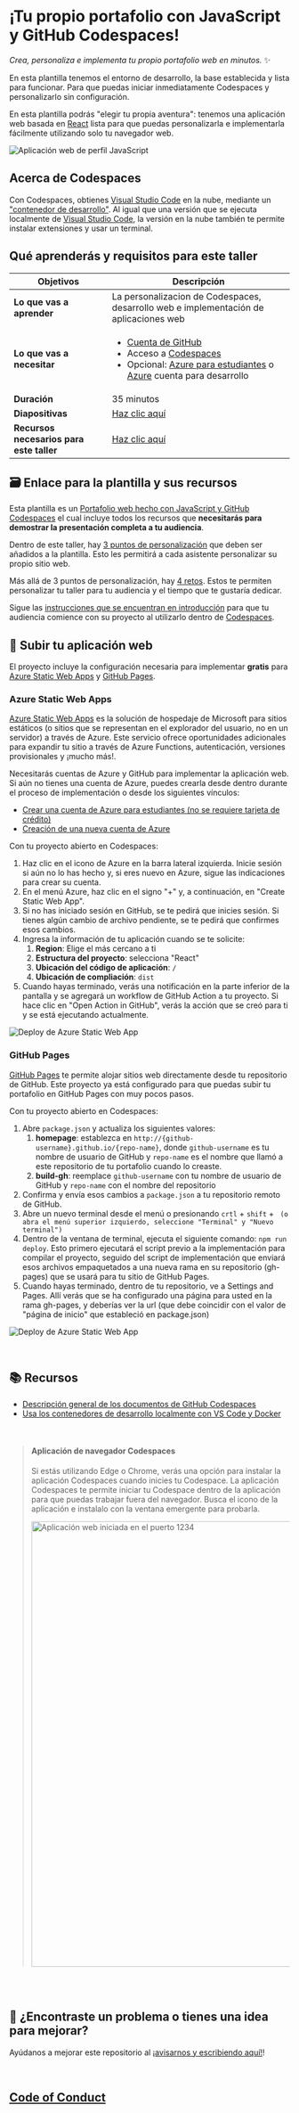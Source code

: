 # ¡Tu propio portafolio con JavaScript y GitHub Codespaces!

_Crea, personaliza e implementa tu propio portafolio web en minutos._  ✨

En esta plantilla tenemos el entorno de desarrollo, la base establecida y lista para funcionar. Para que puedas iniciar inmediatamente Codespaces y personalizarlo sin configuración.

En esta plantilla podrás "elegir tu propia aventura": tenemos una aplicación web basada en [React](https://reactjs.org/) lista para que puedas personalizarla e implementarla fácilmente utilizando solo tu navegador web.


![Aplicación web de perfil JavaScript](../../images/js-portfolio-site.gif "Aplicación web de perfil JavaScript")

## Acerca de Codespaces

Con Codespaces, obtienes [Visual Studio Code](https://visualstudio.microsoft.com/?WT.mc_id=academic-80067-sagibbon) en la nube, mediante un ["contenedor de desarrollo"](https://containers.dev/). Al igual que una versión que se ejecuta localmente de [Visual Studio Code](https://visualstudio.microsoft.com/?WT.mc_id=academic-80067-sagibbon), la versión en la nube también te permite instalar extensiones y usar un terminal.

## Qué aprenderás y requisitos para este taller

| **Objetivos**              | Descripción                                    |
| ----------------------------- | --------------------------------------------------------------------- |
| **Lo que vas a aprender**       | La personalizacion de Codespaces, desarrollo web e implementación de aplicaciones web     |
| **Lo que vas a necesitar**          | <ul><li>[Cuenta de GitHub](https://github.com)</li><li>Acceso a [Codespaces](https://github.com/features/codespaces)</li><li> Opcional: [Azure para estudiantes](https://azure.microsoft.com/free/students/?WT.mc_id=academic-80067-sagibbon) o [Azure](https://azure.microsoft.com/free/search/?WT.mc_id=academic-80067-sagibbon) cuenta para desarrollo </li></ul> |
| **Duración**                  | 35 minutos                                                                |
| **Diapositivas**                  | [Haz clic aquí](./slides.pptx) |
| **Recursos necesarios para este taller** |  [Haz clic aquí](https://github.com/microsoft/codespaces-project-template-js) |


## 🗃️ Enlace para la plantilla y sus recursos

Esta plantilla es un [Portafolio web hecho con JavaScript y GitHub Codespaces](https://github.com/microsoft/codespaces-project-template-js) el cual incluye todos los recursos que **necesitarás para demostrar la presentación completa a tu audiencia**.

Dentro de este taller, hay [3 puntos de personalización](https://github.com/microsoft/codespaces-project-template-js#-customize-your-site-in-3-steps) que deben ser añadidos a la plantilla. Esto les permitirá a cada asistente personalizar su propio sitio web.

Más allá de 3 puntos de personalización, hay [4 retos](https://github.com/microsoft/codespaces-project-template-js#-challenges). Estos te permiten personalizar tu taller para tu audiencia y el tiempo que te gustaría dedicar.

Sigue las [instrucciones que se encuentran en introducción](https://github.com/microsoft/codespaces-project-template-js#-getting-started) para que tu audiencia comience con su proyecto al utilizarlo dentro de [Codespaces](https://github.com/features/codespaces).


## 🏃 Subir tu aplicación web

El proyecto incluye la configuración necesaria para implementar **gratis** para <a href="https://azure.microsoft.com/en-in/products/app-service/static/" target="_blank">Azure Static Web Apps</a> y <a href="https://pages.github.com/" target="_blank">GitHub Pages</a>. 

### Azure Static Web Apps

<a href="https://azure.microsoft.com/en-in/products/app-service/static/" target="_blank">Azure Static Web Apps</a> es la solución de hospedaje de Microsoft para sitios estáticos (o sitios que se representan en el explorador del usuario, no en un servidor) a través de Azure. Este servicio ofrece oportunidades adicionales para expandir tu sitio a través de Azure Functions, autenticación, versiones provisionales y ¡mucho más!.

Necesitarás cuentas de Azure y GitHub para implementar la aplicación web. Si aún no tienes una cuenta de Azure, puedes crearla desde dentro durante el proceso de implementación o desde los siguientes vínculos:

* [Crear una cuenta de Azure para estudiantes (no se requiere tarjeta de crédito)](https://azure.microsoft.com/free/students/)
* [Creación de una nueva cuenta de Azure](https://azure.microsoft.com/en-US/)

Con tu proyecto abierto en Codespaces:

1. Haz clic en el icono de Azure en la barra lateral izquierda. Inicie sesión si aún no lo has hecho y, si eres nuevo en Azure, sigue las indicaciones para crear su cuenta.
1. En el menú Azure, haz clic en el signo "+" y, a continuación, en "Create Static Web App".
1. Si no has iniciado sesión en GitHub, se te pedirá que inicies sesión. Si tienes algún cambio de archivo pendiente, se te pedirá que confirmes esos cambios.
1. Ingresa la información de tu aplicación cuando se te solicite:
    1. **Region**: Elige el más cercano a ti
    1. **Estructura del proyecto**: selecciona "React"
    1. **Ubicación del código de aplicación**: `/`
    1. **Ubicación de compliación**: `dist`
1. Cuando hayas terminado, verás una notificación en la parte inferior de la pantalla y se agregará un workflow de GitHub Action a tu proyecto. Si hace clic en "Open Action in GitHub", verás la acción que se creó para ti y se está ejecutando actualmente.

![Deploy de Azure Static Web App](../../images/swa-deploy.gif  "Deploy de Azure Static Web App")


### GitHub Pages

<a href="https://pages.github.com/" target="_blank">GitHub Pages</a> te permite alojar sitios web directamente desde tu repositorio de GitHub. Este proyecto ya está configurado para que puedas subir tu portafolio en GitHub Pages con muy pocos pasos.

Con tu proyecto abierto en Codespaces:

1. Abre `package.json` y actualiza los siguientes valores: 
    1. **homepage**: establezca en  `http://{github-username}.github.io/{repo-name}`, donde `github-username` es tu nombre de usuario de GitHub y `repo-name` es el nombre que llamó a este repositorio de tu portafolio cuando lo creaste.
    1. **build-gh**: reemplace  `github-username` con tu nombre de usuario de GitHub y `repo-name` con el nombre del repositorio
1. Confirma y envía esos cambios a `package.json` a tu repositorio remoto de GitHub.
1.  Abre un nuevo terminal desde el menú o presionando `crtl` + `shift` + ` (o abra el menú superior izquierdo, seleccione "Terminal" y "Nuevo terminal")`
1. Dentro de la ventana de terminal, ejecuta el siguiente comando: `npm run deploy`. Esto primero ejecutará el script previo a la implementación para compilar el proyecto, seguido del script de implementación que enviará esos archivos empaquetados a una nueva rama en su repositorio (gh-pages) que se usará para tu sitio de GitHub Pages.
1. Cuando hayas terminado, dentro de tu repositorio, ve a Settings and Pages. Allí verás que se ha configurado una página para usted en la rama gh-pages, y deberías ver la url (que debe coincidir con el valor de "página de inicio" que estableció en package.json)

![Deploy de Azure Static Web App](../../images/github-pages-deploy.gif "Deploy de Azure Static Web App")

<br />


## 📚 Recursos

* [Descripción general de los documentos de GitHub Codespaces](https://docs.github.com/codespaces/overview)
* [Usa los contenedores de desarrollo localmente con VS Code y Docker](https://github.com/microsoft/vscode-remote-try-node#vs-code-dev-containers)

<br>

> #### Aplicación de navegador Codespaces
>
> Si estás utilizando Edge o Chrome, verás una opción para instalar la aplicación Codespaces cuando inicies tu Codespace. La aplicación Codespaces te permite iniciar tu Codespace dentro de la aplicación para que puedas trabajar fuera del navegador. Busca el icono de la aplicación e instalalo con la ventana emergente para probarla.
>
> <img src="https://user-images.githubusercontent.com/82035/196431310-806a36ca-f122-4739-83f6-79afa1543e7c.png" alt="Aplicación web iniciada en el puerto 1234" style="width: 800px;"/>

<br />

<br>

## 🔎 ¿Encontraste un problema o tienes una idea para mejorar?
Ayúdanos a mejorar este repositorio al [¡avisarnos y escribiendo aquí!](https://forms.office.com/r/MdhJWMZthR/?WT.mc_id=academic-80067-sagibbon)!

<br>

## [Code of Conduct](../../../../CODE_OF_CONDUCT.md)